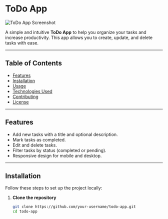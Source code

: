 # ToDo App

![ToDo App Screenshot](<img width="1919" height="1077" alt="Image" src="https://github.com/user-attachments/assets/ab096549-4726-4abc-ba7e-c07862efe739" />)

A simple and intuitive **ToDo App** to help you organize your tasks and increase productivity. This app allows you to create, update, and delete tasks with ease.

---

## Table of Contents

- [Features](#features)
- [Installation](#installation)
- [Usage](#usage)
- [Technologies Used](#technologies-used)
- [Contributing](#contributing)
- [License](#license)

---

## Features

- Add new tasks with a title and optional description.
- Mark tasks as completed.
- Edit and delete tasks.
- Filter tasks by status (completed or pending).
- Responsive design for mobile and desktop.

---

## Installation

Follow these steps to set up the project locally:

1. **Clone the repository**
   ```bash
   git clone https://github.com/your-username/todo-app.git
   cd todo-app
